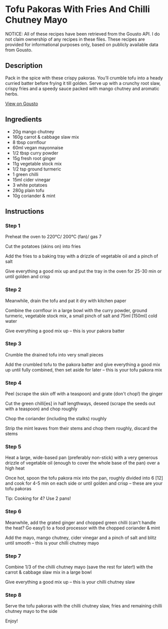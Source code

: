 # Tofu Pakoras With Fries And Chilli Chutney Mayo

NOTICE: All of these recipes have been retrieved from the Gousto API. I do not claim ownership of any recipes in these files. These recipes are provided for informational purposes only, based on publicly available data from Gousto.

## Description

Pack in the spice with these crispy pakoras. You’ll crumble tofu into a heady curried batter before frying it till golden. Serve up with a crunchy root slaw, crispy fries and a speedy sauce packed with mango chutney and aromatic herbs.

[View on Gousto](https://www.gousto.co.uk/recipes/cookbook/tofu-pakoras-with-fries-chilli-chutney-mayo)

## Ingredients

- 20g mango chutney
- 160g carrot & cabbage slaw mix
- 8 tbsp cornflour
- 60ml vegan mayonnaise
- 1/2 tbsp curry powder
- 15g fresh root ginger
- 11g vegetable stock mix
- 1/2 tsp ground turmeric
- 1 green chilli
- 15ml cider vinegar
- 3 white potatoes
- 280g plain tofu
- 10g coriander & mint

## Instructions


### Step 1

Preheat the oven to 220°C/ 200°C (fan)/ gas 7

Cut the potatoes (skins on) into fries

Add the fries to a baking tray with a drizzle of vegetable oil and a pinch of salt

Give everything a good mix up and put the tray in the oven for 25-30 min or until golden and crisp


### Step 2

Meanwhile, drain the tofu and pat it dry with kitchen paper

Combine the cornflour in a large bowl with the curry powder, ground turmeric, vegetable stock mix, a small pinch of salt and 75ml <span class="text-danger">[150ml]</span> cold water

Give everything a good mix up – this is your pakora batter


### Step 3

Crumble the drained tofu into very small pieces

Add the crumbled tofu to the pakora batter and give everything a good mix up until fully combined, then set aside for later – this is your tofu pakora mix


### Step 4

Peel (scrape the skin off with a teaspoon) and grate (don't chop!) the ginger

Cut the green chilli<span class="text-danger">[es]</span> in half lengthways, deseed (scrape the seeds out with a teaspoon) and chop roughly

Chop the coriander (including the stalks) roughly

Strip the mint leaves from their stems and chop them roughly, discard the stems


### Step 5

Heat a large, wide-based pan (preferably non-stick) with a very generous drizzle of vegetable oil (enough to cover the whole base of the pan) over a high heat

Once hot, spoon the tofu pakora mix into the pan, roughly divided into 6 <span class="text-danger">[12]</span> and cook for 4-5 min on each side or until golden and crisp – these are your tofu pakoras

Tip: Cooking for 4? Use 2 pans!


### Step 6

Meanwhile, add the grated ginger and chopped green chilli (can't handle the heat? Go easy!) to a food processor with the chopped coriander & mint

Add the mayo, mango chutney, cider vinegar and a pinch of salt and blitz until smooth – this is your chilli chutney mayo


### Step 7

Combine 1/3 of the chilli chutney mayo (save the rest for later!) with the carrot & cabbage slaw mix in a large bowl

Give everything a good mix up – this is your chilli chutney slaw

### Step 8

Serve the tofu pakoras with the chilli chutney slaw, fries and remaining chilli chutney mayo to the side

Enjoy!

